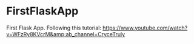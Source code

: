# FirstFlaskApp
First Flask App. Following this tutorial: https://www.youtube.com/watch?v=WFzRy8KVcrM&amp;ab_channel=CryceTruly
